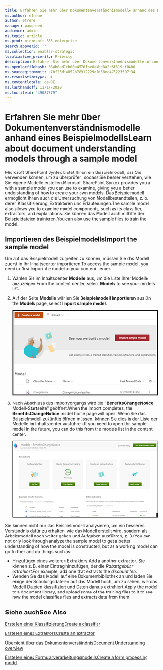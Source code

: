```yaml
---
title: Erfahren Sie mehr über Dokumentenverständnismodelle anhand des Beispielmodells
ms.author: efrene
author: efrene
manager: pamgreen
audience: admin
ms.topic: article
ms.prod: microsoft-365-enterprise
search.appverid: ''
ms.collection: enabler-strategic
localization_priority: Priority
description: Erfahren Sie mehr über Dokumentenverständnismodelle anhand des Beispielmodells
ms.openlocfilehash: 664b0ad7cb00a4570fbe8a4bd8a2c6f319cf8800
ms.sourcegitcommit: e7bf23df4852b78912229d1d38ec475223597f34
ms.translationtype: HT
ms.contentlocale: de-DE
ms.lasthandoff: 11/17/2020
ms.locfileid: "49087379"
---
```

# <a name="learn-about-document-understanding-models-through-a-sample-model"></a><span data-ttu-id="db787-103">Erfahren Sie mehr über Dokumentenverständnismodelle anhand eines Beispielmodells</span><span class="sxs-lookup"><span data-stu-id="db787-103">Learn about document understanding models through a sample model</span></span>

<span data-ttu-id="db787-104">Microsoft SharePoint Syntex bietet Ihnen ein Beispielmodell, das Sie verwenden können, um zu überprüfen, sodass Sie besser verstehen, wie Sie eigene Modelle erstellen.</span><span class="sxs-lookup"><span data-stu-id="db787-104">Microsoft SharePoint Syntex provides you a with a sample model you can use to examine, giving you a better understanding of how to create your own models.</span></span> <span data-ttu-id="db787-105">Das Beispielmodell ermöglicht Ihnen auch die Untersuchung von Modellbestandteilen, z. b. deren Klassifizierung, Extraktoren und Erläuterungen.</span><span class="sxs-lookup"><span data-stu-id="db787-105">The sample model also allows you to examine model components, such as its classifier, extractors, and explanations.</span></span> <span data-ttu-id="db787-106">Sie können das Modell auch mithilfe der Beispieldateien trainieren.</span><span class="sxs-lookup"><span data-stu-id="db787-106">You can also use the sample files to train the model.</span></span>

## <a name="import-the-sample-model"></a><span data-ttu-id="db787-107">Importieren des Beispielmodells</span><span class="sxs-lookup"><span data-stu-id="db787-107">Import the sample model</span></span>

<span data-ttu-id="db787-108">Um auf das Beispielmodell zugreifen zu können, müssen Sie das Modell zuerst in Ihr Inhaltscenter importieren.</span><span class="sxs-lookup"><span data-stu-id="db787-108">To access the sample model, you need to first import the model to your content center.</span></span>

1. <span data-ttu-id="db787-109">Wählen Sie im Inhaltscenter **Modelle** aus, um die Liste ihrer Modelle anzuzeigen.</span><span class="sxs-lookup"><span data-stu-id="db787-109">From the content center, select **Models** to see your models list.</span></span></br>
2. <span data-ttu-id="db787-110">Auf der Seite **Modelle** wählen Sie **Beispielmodell importieren** aus.</span><span class="sxs-lookup"><span data-stu-id="db787-110">On the **Models** page, select **Import sample model**.</span></span></br>

    ![Beispielmodell importieren](../media/content-understanding/import-sample-model.png) </br>

3. <span data-ttu-id="db787-112">Nach Abschluss des Importvorgangs wird die "**BenefitsChangeNotice** Modell-Startseite" geöffnet.</span><span class="sxs-lookup"><span data-stu-id="db787-112">When the import completes, the **BenefitsChangeNotice** model home page will open.</span></span> <span data-ttu-id="db787-113">Wenn Sie das Beispielmodell zukünftig öffnen müssen, können Sie dies in der Liste der Modelle im Inhaltscenter ausführen.</span><span class="sxs-lookup"><span data-stu-id="db787-113">If you need to open the sample model in the future, you can do this from the models list in the content center.</span></span> </br>

     ![Beispiel-Startseite](../media/content-understanding/sample-home-page.png)</br>

<span data-ttu-id="db787-115">Sie können nicht nur das Beispielmodell analysieren, um ein besseres Verständnis dafür zu erhalten, wie das Modell erstellt wird, sondern als Arbeitsmodell noch weiter gehen und Aufgaben ausführen, z. B.:</span><span class="sxs-lookup"><span data-stu-id="db787-115">You can not only look through analyze the sample model to get a better understanding of how the model is constructed, but as a working model can go further and do things such as:</span></span>

- <span data-ttu-id="db787-116">Hinzufügen eines weiteren Extraktors.</span><span class="sxs-lookup"><span data-stu-id="db787-116">Add a another extractor.</span></span> <span data-ttu-id="db787-117">Sie können z. B. einen Eintrag hinzufügen, der die *Rabattgebühr extrahiert*.</span><span class="sxs-lookup"><span data-stu-id="db787-117">For example, add one that extracts the *discount fee*.</span></span>
- <span data-ttu-id="db787-118">Wenden Sie das Modell auf eine Dokumentbibliothek an und laden Sie einige der Schulungsdateien auf das Modell hoch, um zu sehen, wie das Modell Dateien klassifiziert und Daten daraus extrahiert.</span><span class="sxs-lookup"><span data-stu-id="db787-118">Apply the model to a document library, and upload some of the training files to it to see how the model classifies files and extracts data from them.</span></span>


## <a name="see-also"></a><span data-ttu-id="db787-119">Siehe auch</span><span class="sxs-lookup"><span data-stu-id="db787-119">See Also</span></span>
[<span data-ttu-id="db787-120">Erstellen einer Klassifizierung</span><span class="sxs-lookup"><span data-stu-id="db787-120">Create a classifier</span></span>](create-a-classifier.md)

[<span data-ttu-id="db787-121">Erstellen eines Extraktors</span><span class="sxs-lookup"><span data-stu-id="db787-121">Create an extractor</span></span>](create-an-extractor.md)

[<span data-ttu-id="db787-122">Übersicht über das Dokumentenverständnis</span><span class="sxs-lookup"><span data-stu-id="db787-122">Document Understanding overview</span></span>](document-understanding-overview.md)

[<span data-ttu-id="db787-123">Erstellen eines Formularverarbeitungsmodells</span><span class="sxs-lookup"><span data-stu-id="db787-123">Create a form processing model</span></span>](create-a-form-processing-model.md)  
